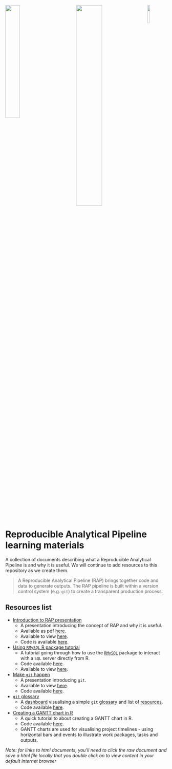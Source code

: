 <img align="left" src="images/logos/DataScienceCampus_logo.png" width=30%>&nbsp;&nbsp;&nbsp;&nbsp;&nbsp;&nbsp;&nbsp;&nbsp;&nbsp;&nbsp;&nbsp;&nbsp;&nbsp;&nbsp;&nbsp;&nbsp;
<img src="images/logos/ONS_logo.webp" width=40%>
<img align="right" src="images/logos/DFID_logo.png" width=12%>

<br/>

# Reproducible Analytical Pipeline learning materials

A collection of documents describing what a Reproducible Analytical Pipeline is and why it is useful. We will continue to add resources to this repository as we create them.

> A Reproducible Analytical Pipeline (RAP) brings together code and data to generate outputs. The RAP pipeline is built within a version control system (e.g. `git`) to create a transparent production process.

## Resources list
- [Introduction to RAP presentation](https://github.com/datasciencecampus/gov-uk-rap-materials/blob/master/gov-uk-rap-materials_intro-to-rap.html)
    * A presentation introducing the concept of RAP and why it is useful. 
    * Available as pdf [here](https://github.com/datasciencecampus/gov-uk-rap-materials/blob/master/gov-uk-rap-materials_intro-to-rap.pdf). 
    * Available to view [here](hhttps://josephcrispell.github.io/standalone/gov-uk-rap-materials_intro-to-rap.html#1).
    * Code is available [here](https://github.com/datasciencecampus/gov-uk-rap-materials/blob/master/gov-uk-rap-materials_intro-to-rap.Rmd).
- [Using `RMySQL` R package tutorial](https://github.com/datasciencecampus/gov-uk-rap-materials/blob/master/gov-uk-rap-materials_intro-to-RMySQL.nb.html)
    * A tutorial going through how to use the [`RMySQL`](https://cran.r-project.org/web/packages/RMySQL/index.html) package to interact with a `SQL` server directly from R.
    * Code available [here](https://github.com/datasciencecampus/gov-uk-rap-materials/blob/master/gov-uk-rap-materials_intro-to-RMySQL.Rmd).
    * Available to view [here](https://josephcrispell.github.io/standalone/gov-uk-rap-materials_intro-to-RMySQL.html).
- [Make `git` happen](https://github.com/datasciencecampus/gov-uk-rap-materials/blob/master/gov-uk-rap-materials_make-git-happen.html)
    * A presentation introducing `git`.
    * Available to view [here](https://josephcrispell.github.io/standalone/gov-uk-rap-materials_make-git-happen.html#1).
    * Code available [here](https://github.com/datasciencecampus/gov-uk-rap-materials/blob/master/gov-uk-rap-materials_make-git-happen.Rmd).
- [`git` glossary](https://github.com/datasciencecampus/gov-uk-rap-materials/blob/master/git-glossary/git-command-glossary.csv)
    * A [dashboard](https://github.com/datasciencecampus/gov-uk-rap-materials/blob/master/git-glossary/gov-uk-rap-materials_git-glossary.html) visualising a simple `git` [glossary](https://github.com/datasciencecampus/gov-uk-rap-materials/blob/master/git-glossary/git-command-glossary.csv) and list of [resources](https://github.com/datasciencecampus/gov-uk-rap-materials/blob/master/git-glossary/git-resources.csv).
    * Code available [here](https://github.com/datasciencecampus/gov-uk-rap-materials/blob/master/git-glossary/gov-uk-rap-materials_git-glossary.Rmd).
 - [Creating a GANTT chart in R](https://github.com/datasciencecampus/gov-uk-rap-materials/blob/master/CreatingAGantt/Tutorial-CreatingAGanttInR_18-05-20.html)
   * A quick tutorial to about creating a GANTT chart in R. 
   * Code available [here](https://github.com/datasciencecampus/gov-uk-rap-materials/blob/master/CreatingAGantt/Tutorial-CreatingAGanttInR_18-05-20.Rmd).
   * GANTT charts are used for visualising project timelines - using horizontal bars and events to illustrate work packages, tasks and outputs.
    
_Note: for links to html documents, you'll need to click the raw document and save a html file locally that you double click on to view content in your default internet browser_
